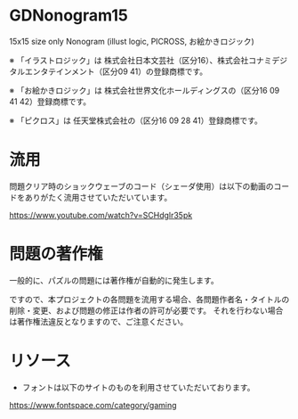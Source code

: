 # GDNonogram15
15x15 size only Nonogram (illust logic, PICROSS, お絵かきロジック)

※ 「イラストロジック」は 株式会社日本文芸社（区分16）、株式会社コナミデジタルエンタテインメント（区分09 41）の登録商標です。

※ 「お絵かきロジック」は 株式会社世界文化ホールディングスの（区分16 09 41 42）登録商標です。

※ 「ピクロス」は 任天堂株式会社の（区分16 09 28 41）登録商標です。

# 流用

問題クリア時のショックウェーブのコード（シェーダ使用）は以下の動画のコードをありがたく流用させていただいています。

https://www.youtube.com/watch?v=SCHdglr35pk

# 問題の著作権

一般的に、パズルの問題には著作権が自動的に発生します。

ですので、本プロジェクトの各問題を流用する場合、各問題作者名・タイトルの削除・変更、および問題の修正は作者の許可が必要です。
それを行わない場合は著作権法違反となりますので、ご注意ください。

# リソース

- フォントは以下のサイトのものを利用させていただいております。

https://www.fontspace.com/category/gaming


